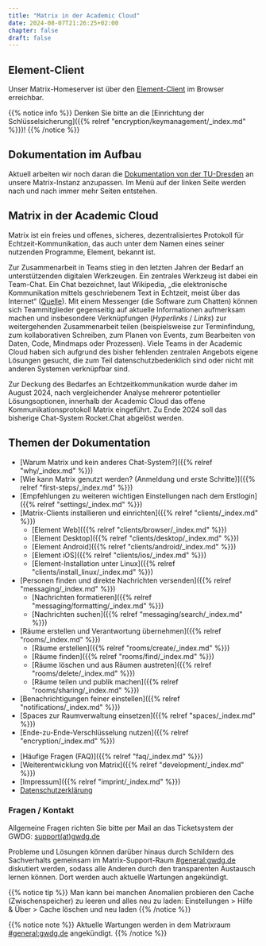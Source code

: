 ```yaml
---
title: "Matrix in der Academic Cloud"
date: 2024-08-07T21:26:25+02:00
chapter: false
draft: false
---
```


<!--## Wartungsarbeiten am Montag den 06.11.23 ab 20:30 Uhr

Am Montag den 06.11.23 ab 20:30 Uhr finden Wartungsarbeiten statt - Matrix wird voraussichtlich für einige Stunden nicht erreichbar sein.-->

## Element-Client

Unser Matrix-Homeserver ist über den [Element-Client](https://chat.academiccloud.de/) im Browser erreichbar.


{{% notice info %}}
Denken Sie bitte an die [Einrichtung der Schlüsselsicherung]({{% relref "encryption/keymanagement/_index.md" %}})!
{{% /notice %}}

## Dokumentation im Aufbau
Aktuell arbeiten wir noch daran die [Dokumentation von der TU-Dresden](https://doc.matrix.tu-dresden.de/) an unsere Matrix-Instanz anzupassen. Im Menü auf der linken Seite werden nach und nach immer mehr Seiten entstehen.

## Matrix in der Academic Cloud
Matrix ist ein freies und offenes, sicheres, dezentralisiertes Protokoll für Echtzeit-Kommunikation, das auch unter dem Namen eines seiner nutzenden Programme, Element, bekannt ist.

<object data="/images/matrix_interactive.svg" type="image/svg+xml" style="width: 1280px; max-width: 100%"></object>

Zur Zusammenarbeit in Teams stieg in den letzten Jahren der Bedarf an unterstützenden digitalen Werkzeugen. Ein zentrales Werkzeug ist dabei ein Team-Chat. Ein Chat bezeichnet, laut Wikipedia, „die elektronische Kommunikation mittels geschriebenem Text in Echtzeit, meist über das Internet“ ([Quelle](https://de.wikipedia.org/wiki/Chat)). Mit einem Messenger (die Software zum Chatten) können sich Teammitglieder gegenseitig auf aktuelle Informationen aufmerksam machen und insbesondere Verknüpfungen (*Hyperlinks* / *Links*) zur weitergehenden Zusammenarbeit teilen (beispielsweise zur Terminfindung, zum kollaborativen Schreiben, zum Planen von Events, zum Bearbeiten von Daten, Code, Mindmaps oder Prozessen). Viele Teams in der Academic Cloud haben sich aufgrund des bisher fehlenden zentralen Angebots eigene Lösungen gesucht, die zum Teil datenschutzbedenklich sind oder nicht mit anderen Systemen verknüpfbar sind.

Zur Deckung des Bedarfes an Echtzeitkommunikation wurde daher im August 2024, nach vergleichender Analyse mehrerer potentieller Lösungsoptionen, innerhalb der Academic Cloud das offene Kommunikationsprotokoll Matrix eingeführt. Zu Ende 2024 soll das bisherige Chat-System Rocket.Chat abgelöst werden.

<!--
<img id="image-id" style="width: 1280px; max-width: 100%; margin-left:0;">
<script>
var cssSelector = "#image-id";
var imageFolderPath = "/images/statements";
var imageCount = 19;
var displayTime = 30000; //in ms
document.querySelector(cssSelector).src = imageFolderPath+"/"+Math.floor(Math.random() * imageCount)+".jpg";
setInterval(() => {
    document.querySelector(cssSelector).src = imageFolderPath+"/"+Math.floor(Math.random() * imageCount)+".jpg";
}, displayTime);
</script>
-->

## Themen der Dokumentation

* [Warum Matrix und kein anderes Chat-System?]({{% relref "why/_index.md" %}})
* [Wie kann Matrix genutzt werden? (Anmeldung und erste Schritte)]({{% relref "first-steps/_index.md" %}})
* [Empfehlungen zu weiteren wichtigen Einstellungen nach dem Erstlogin]({{% relref "settings/_index.md" %}})
* [Matrix-Clients installieren und einrichten]({{% relref "clients/_index.md" %}})
    * [Element Web]({{% relref "clients/browser/_index.md" %}})
    * [Element Desktop]({{% relref "clients/desktop/_index.md" %}})
    * [Element Android]({{% relref "clients/android/_index.md" %}})
    * [Element iOS]({{% relref "clients/ios/_index.md" %}})
    * [Element-Installation unter Linux]({{% relref "clients/install_linux/_index.md" %}})
* [Personen finden und direkte Nachrichten versenden]({{% relref "messaging/_index.md" %}})
    * [Nachrichten formatieren]({{% relref "messaging/formatting/_index.md" %}})
    * [Nachrichten suchen]({{% relref "messaging/search/_index.md" %}})
* [Räume erstellen und Verantwortung übernehmen]({{% relref "rooms/_index.md" %}})
    * [Räume erstellen]({{% relref "rooms/create/_index.md" %}})
    * [Räume finden]({{% relref "rooms/find/_index.md" %}})
    * [Räume löschen und aus Räumen austreten]({{% relref "rooms/delete/_index.md" %}})
    * [Räume teilen und publik machen]({{% relref "rooms/sharing/_index.md" %}})
* [Benachrichtigungen feiner einstellen]({{% relref "notifications/_index.md" %}})
* [Spaces zur Raumverwaltung einsetzen]({{% relref "spaces/_index.md" %}})
* [Ende-zu-Ende-Verschlüsselung nutzen]({{% relref "encryption/_index.md" %}})
<!--
* [Integrations, Bridges, Bots nutzen (u.a. Jitsi)]({{% relref "integrations/_index.md" %}})
-->
* [Häufige Fragen (FAQ)]({{% relref "faq/_index.md" %}})
* [Weiterentwicklung von Matrix]({{% relref "development/_index.md" %}})
* [Impressum]({{% relref "imprint/_index.md" %}})
* [Datenschutzerklärung](https://gwdg.de/impress)

### Fragen / Kontakt

Allgemeine Fragen richten Sie bitte per Mail an das Ticketsystem der GWDG:
<a href="mailto:support@gwdg.de">support(at)gwdg.de</a>

Probleme und Lösungen können darüber hinaus durch Schildern des Sachverhalts gemeinsam im Matrix-Support-Raum [#general:gwdg.de](https://matrix.to/#/#general:gwdg.de) diskutiert werden, sodass alle Anderen durch den transparenten Austausch lernen können. Dort werden auch aktuelle Wartungen angekündigt.

{{% notice tip %}}
Man kann bei manchen Anomalien probieren den Cache (Zwischenspeicher) zu leeren und alles neu zu laden: Einstellungen > Hilfe & Über > Cache löschen und neu laden
{{% /notice %}}

{{% notice note %}}
Aktuelle Wartungen werden in dem Matrixraum [#general:gwdg.de](https://matrix.to/#/#general:gwdg.de) angekündigt.
{{% /notice %}}
